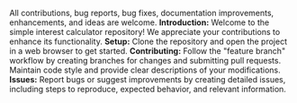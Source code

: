 All contributions, bug reports, bug fixes, documentation improvements, enhancements, and ideas are welcome.
 **Introduction:** Welcome to the simple interest calculator repository! We appreciate your contributions to enhance its functionality.
 **Setup:** Clone the repository and open the project in a web browser to get started.
 **Contributing:** Follow the "feature branch" workflow by creating branches for changes and submitting pull requests. Maintain code style and provide clear descriptions of your modifications.
 **Issues:** Report bugs or suggest improvements by creating detailed issues, including steps to reproduce, expected behavior, and relevant information.
